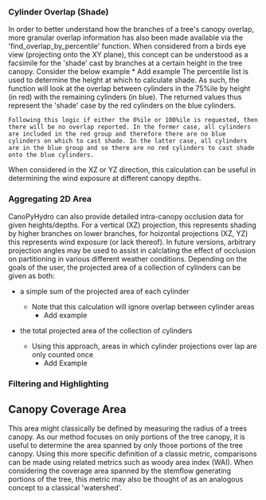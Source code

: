 

### Cylinder Overlap (Shade)

In order to better understand how the branches of a tree's canopy overlap, more granular overlap information has also been made available via the 'find_overlap_by_percentile' function.
When considered from a birds eye view (projecting onto the XY plane), this concept can be understood as a facsimile for the 'shade' cast by branches at a certain height in the tree canopy.
Consider the below example \* Add example
The percentile list is used to determine the height at which to calculate shade. As such, the function will look at the overlap between cylinders in the 75%ile by height (in red) with the remaining cylinders (in blue). The returned values thus represent the 'shade' case by the red cylinders on the blue cylinders.

    Following this logic if either the 0%ile or 100%ile is requested, then there will be no overlap reported. In the former case, all cylinders are included in the red group and therefore there are no blue cylinders on which to cast shade. In the latter case, all cylinders are in the blue group and so there are no red cylinders to cast shade onto the blue cylinders.

When considered in the XZ or YZ direction, this calculation can be useful in determining the wind exposure at different canopy depths.

### Aggregating 2D Area

CanoPyHydro can also provide detailed intra-canopy occlusion data for given heights/depths. For a vertical (XZ) projection, this represents shading by higher branches on lower branches, for hoizontal projections (XZ, YZ) this represents wind exposure (or lack thereof). In future versions, arbitrary projection angles may be used to assist in calclating the effect of occlusion on partitioning in various different weather conditions.
Depending on the goals of the user, the projected area of a collection of cylinders can be given as both:

- a simple sum of the projected area of each cylinder

  - Note that this calculation will ignore overlap between cylinder areas
    - Add example

- the total projected area of the collection of cylinders

  - Using this approach, areas in which cylinder projections over lap are only counted once
    - Add Example

### Filtering and Highlighting

## Canopy Coverage Area

This area might classically be defined by measuring the radius of a trees canopy. As our method focuses on only portions of the tree canopy, it is useful to determine the area spanned by only those portions of the tree canopy. Using this more specific definition of a classic metric, comparisons can be made using related metrics such as woody area index (WAI).
When considering the coverage area spanned by the stemflow generating portions of the tree, this metric may also be thought of as an analogous concept to a classical 'watershed'.
